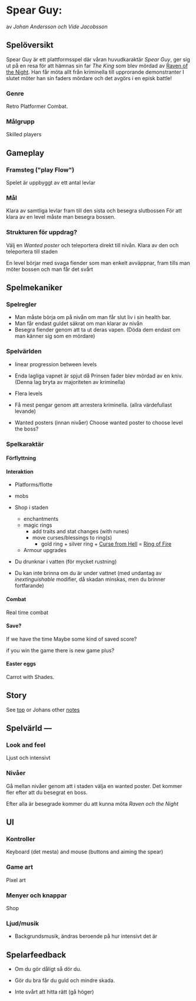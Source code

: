 # Spear Guy: 

av *Johan Andersson och Vide Jacobsson*

## Spelöversikt

Spear Guy är ett plattformsspel där våran huvudkaraktär *Spear Guy*, ger sig ut på en resa
för att hämnas sin far *The King* som blev mördad av [Raven of the Night](raven-of-the-night.md).
Han får möta allt från kriminella till upprorande demonstranter
I slutet möter han sin faders mördare och det avgörs i en episk battle!

### Genre

Retro Platformer Combat.

### Målgrupp

Skilled players 

## Gameplay

### Framsteg ("play Flow")

Spelet är uppbyggt av ett antal levlar

### Mål

Klara av samtliga levlar fram till den sista och besegra slutbossen
För att klara av en level måste man besegra bossen.

### Strukturen för uppdrag?

Välj en *Wanted poster* och teleportera direkt till nivån.
Klara av den och teleportera till staden

En level börjar med svaga fiender som man enkelt avväppnar, fram tills man möter bossen
och man får det svårt

## Spelmekaniker

### Spelregler

- Man måste börja om på nivån om man får slut liv i sin health bar.
- Man får endast guldet säkrat om man klarar av nivån
- Besegra fiender genom att ta ut deras vapen. (Döda dem endast om man känner sig som en mördare)  

### Spelvärlden

- linear progression between levels

- Enda lagliga vapnet är spjut då Prinsen fader blev mördad av en kniv.
(Denna lag bryta av majoriteten av kriminella)

- Flera levels

- Få mest pengar genom att arrestera kriminella.
(allra värdefullast levande)

- Wanted posters (innan nivåer)
Choose wanted poster to choose level
the boss?


### Spelkaraktär

#### Förflyttning

#### Interaktion

- Platforms/flotte

- mobs

- Shop i staden
  - enchantments
  - magic rings
	  - add traits and stat changes (with runes)
	  - move curses/blessings to ring(s)
		  - gold ring + silver ring + [Curse from Hell](attributes/curses/curse-from-hell.md) = [Ring of Fire](items/ring-of-fire.md) 
  - Armour upgrades

- Du drunknar i vatten (för mycket rustning)
- Du kan inte brinna om du är under vattnet (med undantag av *inextinguishable* modifier, då skadan minskas, men du brinner fortfarande)

#### Combat

Real time combat

#### Save?

If we have the time
Maybe some kind of saved score?

if you win the game there is new game plus?


#### Easter eggs

Carrot with Shades.

## Story

See [top](##Spelöversikt) or Johans other [notes](misc/spear-guy-story-outline.md)


## Spelvärld —

### Look and feel

Ljust och intensivt

### Nivåer

Gå mellan nivåer genom att i staden välja en wanted poster. 
Det kommer fler efter att du besegrat en boss.

Efter alla är besegrade kommer du att kunna möta *Raven och the Night*

## UI

### Kontroller

Keyboard (det mesta) and mouse
(buttons and aiming the spear)

### Game art

Pixel art 

### Menyer och knappar

Shop

### Ljud/musik

- Backgrundsmusik,
ändras beroende på hur intensivt det är 

## Spelarfeedback

- Om du gör dåligt så dör du.

- Gör du bra får du guld och mindre skada.

- Inte svårt att hitta rätt (gå höger)
